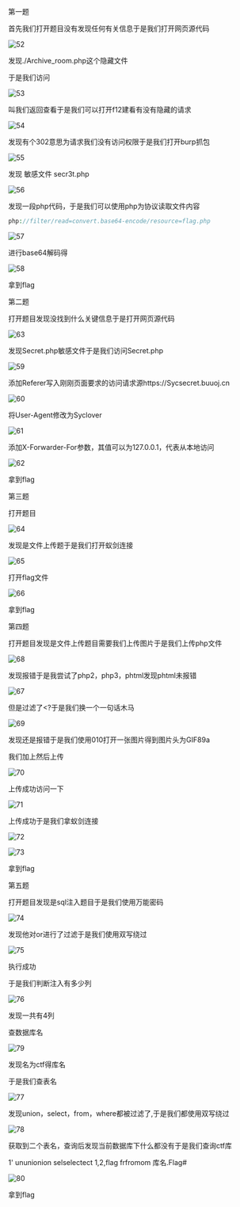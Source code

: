 第一题

首先我们打开题目没有发现任何有关信息于是我们打开网页源代码

![52](./import/52.png)

发现./Archive_room.php这个隐藏文件

于是我们访问

![53](./import/53.png)

叫我们返回查看于是我们可以打开f12建看有没有隐藏的请求

![54](./import/54.png)

发现有个302意思为请求我们没有访问权限于是我们打开burp抓包

![55](./import/55.png)

发现 敏感文件 secr3t.php 

![56](./import/56.png)

发现一段php代码，于是我们可以使用php为协议读取文件内容

```php
php://filter/read=convert.base64-encode/resource=flag.php
```

![57](./import/57.png)

进行base64解码得

![58](./import/58.png)

拿到flag

第二题

打开题目发现没找到什么关键信息于是打开网页源代码

![63](./import/63.png)

发现Secret.php敏感文件于是我们访问Secret.php

![59](./import/59.png)

添加Referer写入刚刚页面要求的访问请求源https://Sycsecret.buuoj.cn

![60](./import/60.png)



将User-Agent修改为Syclover

![61](./import/61.png)

添加X-Forwarder-For参数，其值可以为127.0.0.1，代表从本地访问

![62](./import/62.png)

拿到flag

第三题

打开题目

![64](./import/64.png)

发现是文件上传题于是我们打开蚁剑连接

![65](./import/65.png)

打开flag文件

![66](./import/66.png)

拿到flag

第四题

打开题目发现是文件上传题目需要我们上传图片于是我们上传php文件

![68](./import/68.png)

发现报错于是我尝试了php2，php3，phtml发现phtml未报错

![67](./import/67.png)

但是过滤了<?于是我们换一个一句话木马

<script language="php">@eval($_POST["cmd"]);</script>

![69](./import/69.png)

发现还是报错于是我们使用010打开一张图片得到图片头为GIF89a

我们加上然后上传

![70](./import/70.png)

上传成功访问一下

![71](./import/71.png)

上传成功于是我们拿蚁剑连接

![72](./import/72.png)

![73](./import/73.png)

拿到flag

第五题

打开题目发现是sql注入题目于是我们使用万能密码

![74](./import/74.png)

发现他对or进行了过滤于是我们使用双写绕过

![75](./import/75.png)

执行成功

于是我们判断注入有多少列

![76](./import/76.png)

发现一共有4列

查数据库名

![79](./import/79.png)

发现名为ctf得库名

于是我们查表名

![77](./import/77.png)

发现union，select，from，where都被过滤了,于是我们都使用双写绕过

![78](./import/78.png)

获取到二个表名，查询后发现当前数据库下什么都没有于是我们查询ctf库

1' ununionion selselectect 1,2,flag frfromom 库名.Flag#

![80](./import/80.png)

拿到flag